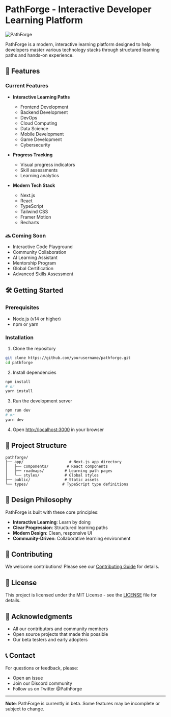 # PathForge - Interactive Developer Learning Platform

![PathForge](public/pathforge-logo.png)

PathForge is a modern, interactive learning platform designed to help developers master various technology stacks through structured learning paths and hands-on experience.

## 🚀 Features

### Current Features
- **Interactive Learning Paths**
  - Frontend Development
  - Backend Development
  - DevOps
  - Cloud Computing
  - Data Science
  - Mobile Development
  - Game Development
  - Cybersecurity

- **Progress Tracking**
  - Visual progress indicators
  - Skill assessments
  - Learning analytics

- **Modern Tech Stack**
  - Next.js
  - React
  - TypeScript
  - Tailwind CSS
  - Framer Motion
  - Recharts

### 🔜 Coming Soon
- Interactive Code Playground
- Community Collaboration
- AI Learning Assistant
- Mentorship Program
- Global Certification
- Advanced Skills Assessment

## 🛠️ Getting Started

### Prerequisites
- Node.js (v14 or higher)
- npm or yarn

### Installation

1. Clone the repository
```bash
git clone https://github.com/yourusername/pathforge.git
cd pathforge
```

2. Install dependencies
```bash
npm install
# or
yarn install
```

3. Run the development server
```bash
npm run dev
# or
yarn dev
```

4. Open [http://localhost:3000](http://localhost:3000) in your browser

## 🎯 Project Structure

```
pathforge/
├── app/                    # Next.js app directory
│   ├── components/        # React components
│   ├── roadmaps/         # Learning path pages
│   └── styles/           # Global styles
├── public/               # Static assets
└── types/               # TypeScript type definitions
```

## 🎨 Design Philosophy

PathForge is built with these core principles:
- **Interactive Learning**: Learn by doing
- **Clear Progression**: Structured learning paths
- **Modern Design**: Clean, responsive UI
- **Community-Driven**: Collaborative learning environment

## 🤝 Contributing

We welcome contributions! Please see our [Contributing Guide](CONTRIBUTING.md) for details.

## 📝 License

This project is licensed under the MIT License - see the [LICENSE](LICENSE) file for details.

## 🙏 Acknowledgments

- All our contributors and community members
- Open source projects that made this possible
- Our beta testers and early adopters

## 📞 Contact

For questions or feedback, please:
- Open an issue
- Join our Discord community
- Follow us on Twitter @PathForge

---

**Note**: PathForge is currently in beta. Some features may be incomplete or subject to change.